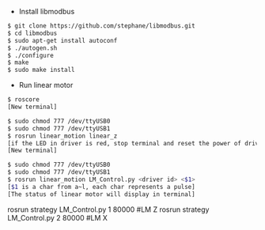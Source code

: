 * Install libmodbus
```bash
$ git clone https://github.com/stephane/libmodbus.git
$ cd libmodbus
$ sudo apt-get install autoconf
$ ./autogen.sh
$ ./configure
$ make
$ sudo make install
```

* Run linear motor

```bash
$ roscore
[New terminal]

$ sudo chmod 777 /dev/ttyUSB0
$ sudo chmod 777 /dev/ttyUSB1
$ rosrun linear_motion linear_z
[if the LED in driver is red, stop terminal and reset the power of driver]
[New terminal]

$ sudo chmod 777 /dev/ttyUSB0
$ sudo chmod 777 /dev/ttyUSB1
$ rosrun linear_motion LM_Control.py <driver id> <$1>
[$1 is a char from a~l, each char represents a pulse]
[The status of linear motor will display in terminal]
```

rosrun strategy LM_Control.py 1 80000 #LM Z
rosrun strategy LM_Control.py 2 80000 #LM X